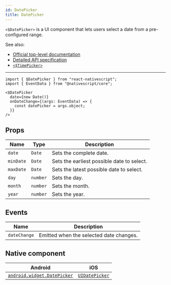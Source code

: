```yaml
---
id: DatePicker
title: DatePicker
---
```

<!-- contributors: [shirakaba, MisterBrownRSA, rigor789, ikoevska] -->

`<$DatePicker>` is a UI component that lets users select a date from a pre-configured range.

See also:

* [Official top-level documentation](https://docs.nativescript.org/ui/components/date-picker)
* [Detailed API specification](https://docs.nativescript.org/api-reference/classes/_ui_date_picker_.datepicker)
* [`<$TimePicker>`](/docs/components/time-picker)

---

```tsx
import { $DatePicker } from "react-nativescript";
import { EventData } from "@nativescript/core";

<$DatePicker
  date={new Date()}
  onDateChange={(args: EventData) => {
    const datePicker = args.object;
  }}
/>
```

<!-- [> screenshots for=DatePicker <] -->

## Props

| Name | Type | Description |
|------|------|-------------|
| `date` | `Date` | Sets the complete date.
| `minDate` | `Date` | Sets the earliest possible date to select.
| `maxDate` | `Date` | Sets the latest possible date to select.
| `day` | `number` | Sets the day.
| `month` | `number` | Sets the month.
| `year` | `number` | Sets the year.

## Events

| Name | Description |
|------|-------------|
| `dateChange` | Emitted when the selected date changes.

## Native component

| Android |	iOS |
|---------|-----|
| [`android.widget.DatePicker`](https://developer.android.com/reference/android/widget/DatePicker.html) | [`UIDatePicker`](https://developer.apple.com/documentation/uikit/uidatepicker)

